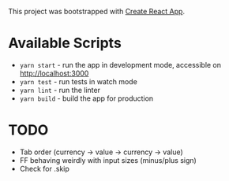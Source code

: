 This project was bootstrapped with [Create React App](https://github.com/facebook/create-react-app).

# Available Scripts

* `yarn start` - run the app in development mode, accessible on [http://localhost:3000](http://localhost:3000)
* `yarn test` - run tests in watch mode
* `yarn lint` - run the linter
* `yarn build` - build the app for production

# TODO

* Tab order (currency -> value -> currency -> value)
* FF behaving weirdly with input sizes (minus/plus sign)
* Check for .skip
